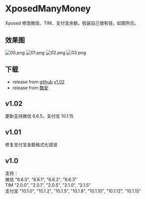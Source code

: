 # XposedManyMoney
Xposed 修改微信、TIM、支付宝余额，假装自己很有钱，如图所示。
## 效果图
![00.png](https://raw.githubusercontent.com/wuxiaosu/XposedManyMoney/master/screenshots/00.png)
![01.png](https://raw.githubusercontent.com/wuxiaosu/XposedManyMoney/master/screenshots/01.png)
![02.png](https://raw.githubusercontent.com/wuxiaosu/XposedManyMoney/master/screenshots/02.png)
![03.png](https://raw.githubusercontent.com/wuxiaosu/XposedManyMoney/master/screenshots/03.png)
## 下载
- release from [github](https://github.com/wuxiaosu/XposedManyMoney/releases) [v1.02](https://github.com/wuxiaosu/XposedManyMoney/releases/tag/v1.02) 
- release from [酷安](https://www.coolapk.com/apk/178402) 
## v1.02  
更新支持微信 6.6.5，支付宝 10.1.15
## v1.01  
修复支付宝金额格式化错误
## v1.0  
支持：  
微信 "6.6.0", "6.6.1", "6.6.2", "6.6.3"  
TIM "2.0.0", "2.0.1", "2.0.5", "2.1.0", "2.1.5"  
支付宝 "10.1.0", "10.1.2", "10.1.5", "10.1.8", "10.1.10", "10.1.12", "10.1.15"